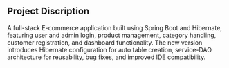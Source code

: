 ## Project Discription

A full-stack E-commerce application built using Spring Boot and Hibernate, featuring user and admin login, product management, category handling, customer registration, and dashboard functionality. The new version introduces Hibernate configuration for auto table creation, service-DAO architecture for reusability, bug fixes, and improved IDE compatibility.
